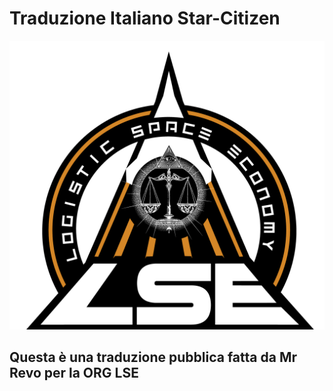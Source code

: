 # Traduzione Italiano Star-Citizen

![LOGO](Risorsa_1.png)

## Questa è una traduzione pubblica fatta da Mr Revo per la ORG LSE
